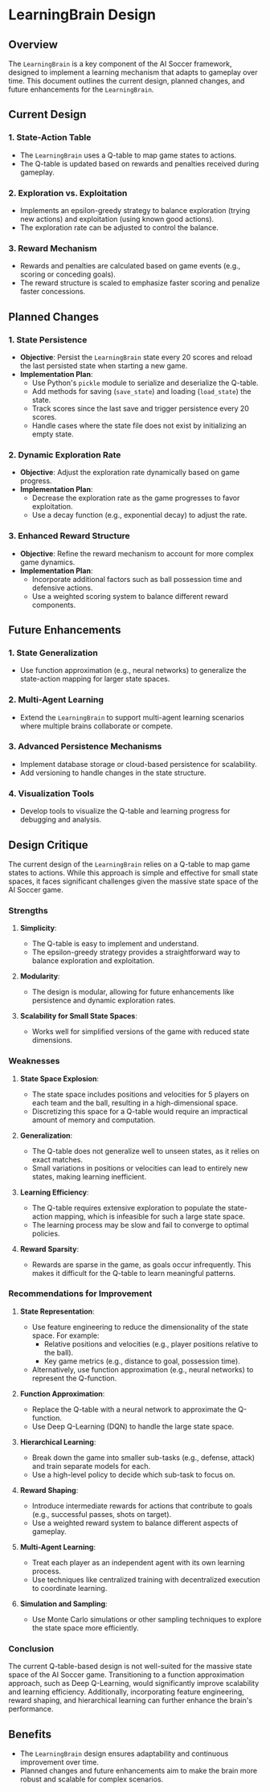 # LearningBrain Design

## Overview
The `LearningBrain` is a key component of the AI Soccer framework, designed to implement a learning mechanism that adapts to gameplay over time. This document outlines the current design, planned changes, and future enhancements for the `LearningBrain`.

## Current Design

### 1. State-Action Table
- The `LearningBrain` uses a Q-table to map game states to actions.
- The Q-table is updated based on rewards and penalties received during gameplay.

### 2. Exploration vs. Exploitation
- Implements an epsilon-greedy strategy to balance exploration (trying new actions) and exploitation (using known good actions).
- The exploration rate can be adjusted to control the balance.

### 3. Reward Mechanism
- Rewards and penalties are calculated based on game events (e.g., scoring or conceding goals).
- The reward structure is scaled to emphasize faster scoring and penalize faster concessions.

## Planned Changes

### 1. State Persistence
- **Objective**: Persist the `LearningBrain` state every 20 scores and reload the last persisted state when starting a new game.
- **Implementation Plan**:
  - Use Python's `pickle` module to serialize and deserialize the Q-table.
  - Add methods for saving (`save_state`) and loading (`load_state`) the state.
  - Track scores since the last save and trigger persistence every 20 scores.
  - Handle cases where the state file does not exist by initializing an empty state.

### 2. Dynamic Exploration Rate
- **Objective**: Adjust the exploration rate dynamically based on game progress.
- **Implementation Plan**:
  - Decrease the exploration rate as the game progresses to favor exploitation.
  - Use a decay function (e.g., exponential decay) to adjust the rate.

### 3. Enhanced Reward Structure
- **Objective**: Refine the reward mechanism to account for more complex game dynamics.
- **Implementation Plan**:
  - Incorporate additional factors such as ball possession time and defensive actions.
  - Use a weighted scoring system to balance different reward components.

## Future Enhancements

### 1. State Generalization
- Use function approximation (e.g., neural networks) to generalize the state-action mapping for larger state spaces.

### 2. Multi-Agent Learning
- Extend the `LearningBrain` to support multi-agent learning scenarios where multiple brains collaborate or compete.

### 3. Advanced Persistence Mechanisms
- Implement database storage or cloud-based persistence for scalability.
- Add versioning to handle changes in the state structure.

### 4. Visualization Tools
- Develop tools to visualize the Q-table and learning progress for debugging and analysis.

## Design Critique

The current design of the `LearningBrain` relies on a Q-table to map game states to actions. While this approach is simple and effective for small state spaces, it faces significant challenges given the massive state space of the AI Soccer game.

### Strengths
1. **Simplicity**:
   - The Q-table is easy to implement and understand.
   - The epsilon-greedy strategy provides a straightforward way to balance exploration and exploitation.

2. **Modularity**:
   - The design is modular, allowing for future enhancements like persistence and dynamic exploration rates.

3. **Scalability for Small State Spaces**:
   - Works well for simplified versions of the game with reduced state dimensions.

### Weaknesses
1. **State Space Explosion**:
   - The state space includes positions and velocities for 5 players on each team and the ball, resulting in a high-dimensional space.
   - Discretizing this space for a Q-table would require an impractical amount of memory and computation.

2. **Generalization**:
   - The Q-table does not generalize well to unseen states, as it relies on exact matches.
   - Small variations in positions or velocities can lead to entirely new states, making learning inefficient.

3. **Learning Efficiency**:
   - The Q-table requires extensive exploration to populate the state-action mapping, which is infeasible for such a large state space.
   - The learning process may be slow and fail to converge to optimal policies.

4. **Reward Sparsity**:
   - Rewards are sparse in the game, as goals occur infrequently. This makes it difficult for the Q-table to learn meaningful patterns.

### Recommendations for Improvement
1. **State Representation**:
   - Use feature engineering to reduce the dimensionality of the state space. For example:
     - Relative positions and velocities (e.g., player positions relative to the ball).
     - Key game metrics (e.g., distance to goal, possession time).
   - Alternatively, use function approximation (e.g., neural networks) to represent the Q-function.

2. **Function Approximation**:
   - Replace the Q-table with a neural network to approximate the Q-function.
   - Use Deep Q-Learning (DQN) to handle the large state space.

3. **Hierarchical Learning**:
   - Break down the game into smaller sub-tasks (e.g., defense, attack) and train separate models for each.
   - Use a high-level policy to decide which sub-task to focus on.

4. **Reward Shaping**:
   - Introduce intermediate rewards for actions that contribute to goals (e.g., successful passes, shots on target).
   - Use a weighted reward system to balance different aspects of gameplay.

5. **Multi-Agent Learning**:
   - Treat each player as an independent agent with its own learning process.
   - Use techniques like centralized training with decentralized execution to coordinate learning.

6. **Simulation and Sampling**:
   - Use Monte Carlo simulations or other sampling techniques to explore the state space more efficiently.

### Conclusion
The current Q-table-based design is not well-suited for the massive state space of the AI Soccer game. Transitioning to a function approximation approach, such as Deep Q-Learning, would significantly improve scalability and learning efficiency. Additionally, incorporating feature engineering, reward shaping, and hierarchical learning can further enhance the brain's performance.

## Benefits
- The `LearningBrain` design ensures adaptability and continuous improvement over time.
- Planned changes and future enhancements aim to make the brain more robust and scalable for complex scenarios.
